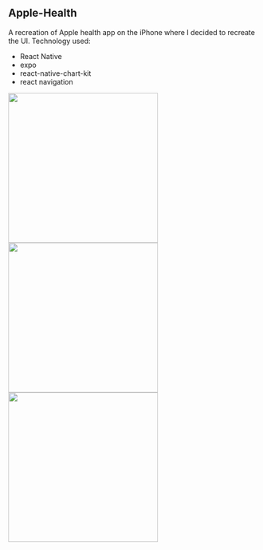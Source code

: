 ## Apple-Health

A recreation of Apple health app on the iPhone where I decided to recreate the UI.
Technology used:

- React Native
- expo
- react-native-chart-kit
- react navigation

<img src="https://res.cloudinary.com/dqv9mfbvt/image/upload/v1598622710/IMG-2916_vsmskh.png" width=300 align=left>
<img src="https://res.cloudinary.com/dqv9mfbvt/image/upload/v1598622710/IMG-2917_z1drih.png" width=300 align=middle>
<img src="https://res.cloudinary.com/dqv9mfbvt/image/upload/v1598622710/IMG-2918_jo3erb.png" width=300>
